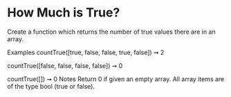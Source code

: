 # How Much is True?

Create a function which returns the number of true values there are in an array.

Examples
countTrue([true, false, false, true, false]) ➞ 2

countTrue([false, false, false, false]) ➞ 0

countTrue([]) ➞ 0
Notes
Return 0 if given an empty array.
All array items are of the type bool (true or false).
